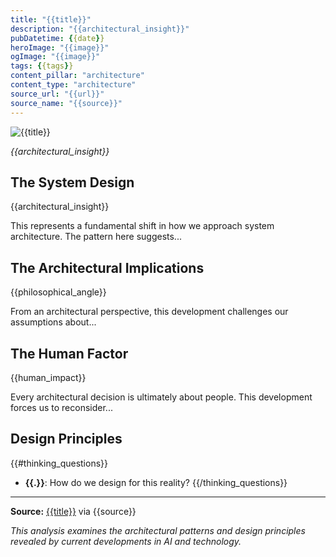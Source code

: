 ```yaml
---
title: "{{title}}"
description: "{{architectural_insight}}"
pubDatetime: {{date}}
heroImage: "{{image}}"
ogImage: "{{image}}"
tags: {{tags}}
content_pillar: "architecture"
content_type: "architecture"
source_url: "{{url}}"
source_name: "{{source}}"
---
```


![{{title}}]({{image}})

_{{architectural_insight}}_

## The System Design

{{architectural_insight}}

This represents a fundamental shift in how we approach system architecture. The pattern here suggests...

## The Architectural Implications

{{philosophical_angle}}

From an architectural perspective, this development challenges our assumptions about...

## The Human Factor

{{human_impact}}

Every architectural decision is ultimately about people. This development forces us to reconsider...

## Design Principles

{{#thinking_questions}}
- **{{.}}**: How do we design for this reality?
{{/thinking_questions}}

---

**Source:** [{{title}}]({{url}}) via {{source}}

*This analysis examines the architectural patterns and design principles revealed by current developments in AI and technology.*
